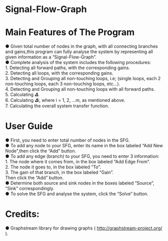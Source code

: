 # Signal-Flow-Graph

# Main Features of The Program  
● Given total number of nodes in the graph, with all connecting branches and gains,this program can fully analyse the system by representing all given information as a “Signal-Flow-Graph”.  
● Complete analysis of the system includes the following procedures:  
    1. Detecting all forward paths, with the corresponding gains.  
    2. Detecting all loops, with the corresponding gains.  
    3. Detecting and Grouping all non-touching loops, i.e; (single loops, each 2 non-touching loops, each 3 non-touching loops, etc…).  
    4. Detecting and Grouping all non-touching loops with all forward paths.  
    5. Calculating 𝜟.  
    6. Calculating 𝜟i, where i = 1, 2, ...m, as mentioned above.   
    7. Calculating the overall system transfer function.  

# User Guide  
● First, you need to enter total number of nodes in the SFG.  
● To add any node to your SFG, enter its name in the box labeled “Add New Node”,then click the “Add” button.  
● To add any edge (branch) to your SFG, you need to enter 3 information:  
    1. The node where it comes from, in the box labeled “Add Edge From”.  
    2. The node it goes to, in the box labeled “To”.  
    3. The gain of that branch, in the box labeled “Gain”.  
Then click the “Add” button.  
● Determine both source and sink nodes in the boxes labeled “Source”, “Sink” correspondingly.  
● To solve the SFG and analyse the system, click the “Solve” button.  

# Credits:
● Graphstream library for drawing graphs ( http://graphstream-project.org/ ).    
